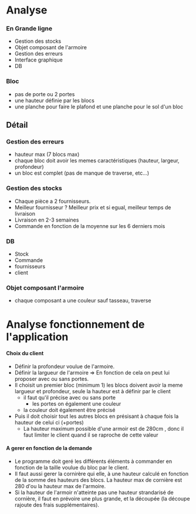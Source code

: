 # Analyse


### En Grande ligne
 - Gestion des stocks
 - Objet composant de l'armoire
 - Gestion des erreurs
 - Interface graphique
 - DB


### Bloc
- pas de porte ou 2 portes
- une hauteur définie par les blocs
- une planche pour faire le plafond et une planche pour le sol d'un bloc


## Détail

### Gestion des erreurs
- hauteur max (7 blocs max)
- chaque bloc doit avoir les memes caractéristiques (hauteur, largeur, profondeur)
- un bloc est complet (pas de manque de traverse, etc...)



### Gestion des stocks
- Chaque pièce a 2 fournisseurs.
- Meilleur fournisseur ? Meilleur prix et si egual, meilleur temps de livraison
- Livraison en 2-3 semaines
- Commande en fonction de la moyenne sur les 6 derniers mois


### DB
- Stock
- Commande
- fournisseurs
- client


### Objet composant l'armoire
- chaque composant a une couleur sauf tasseau, traverse

# Analyse fonctionnement de l'application

#### Choix du client
- Définir la profondeur voulue de l'armoire.
- Définir la largueur de l'armoire => En fonction de cela on peut lui proposer avec ou sans portes.
- Il choisit un premier bloc (minimum 1) les blocs doivent avoir la meme largueur et profondeur, seule la hauteur est à définir par le client  
  - il faut qu'il précise avec ou sans porte
    - les portes on également une couleur
  - la couleur doit également être précisé
- Puis il doit choisir tout les autres blocs en présisant à chaque fois la hauteur de celui ci (+portes)
  -  La hauteur maximum possible d'une armoir est de 280cm , donc il faut limiter le client quand il se raproche de cette valeur


#### A gerer en fonction de la demande
- Le programme doit geré les différents éléments à commander en fonction de la taille voulue du bloc par le client.
- Il faut aussi gerer la cornirère qui elle, à une hauteur calculé en fonction de la somme des hauteurs des blocs. La hauteur max de cornière est 280 d'ou la hauteur max de l'armoire.
- Si la hauteur de l'armoir n'atteinte pas une hauteur strandarisé de cornière, il faut en prévoire une plus grande, et la découpée (la découpe rajoute des frais supplémentaires).
